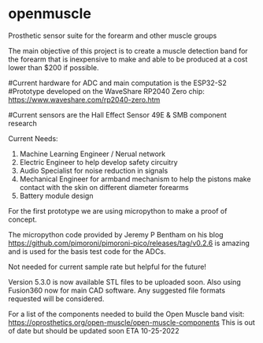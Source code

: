 # openmuscle
Prosthetic sensor suite for the forearm and other muscle groups

The main objective of this project is to create a muscle detection band for the forearm that is inexpensive to make and able to be produced at a cost lower than $200 if possible.

#Current hardware for ADC and main computation is the ESP32-S2
#Prototype developed on the WaveShare RP2040 Zero chip: https://www.waveshare.com/rp2040-zero.htm

#Current sensors are the Hall Effect Sensor 49E & SMB component research 


Current Needs:
1. Machine Learning Engineer / Nerual network
2. Electric Engineer to help develop safety circuitry
3. Audio Specialist for noise reduction in signals
4. Mechanical Engineer for armband mechanism to help the pistons make contact with the skin on different diameter forearms
5. Battery module design


For the first prototype we are using micropython to make a proof of concept.

The micropython code provided by Jeremy P Bentham on his blog https://github.com/pimoroni/pimoroni-pico/releases/tag/v0.2.6  is amazing and is used for the basis test code for the ADCs.

Not needed for current sample rate but helpful for the future!

Version 5.3.0 is now available STL files to be uploaded soon. Also using Fusion360 now for main CAD software.
Any suggested file formats requested will be considered.

For a list of the components needed to build the Open Muscle band visit: https://oprosthetics.org/open-muscle/open-muscle-components
This is out of date but should be updated soon ETA 10-25-2022
